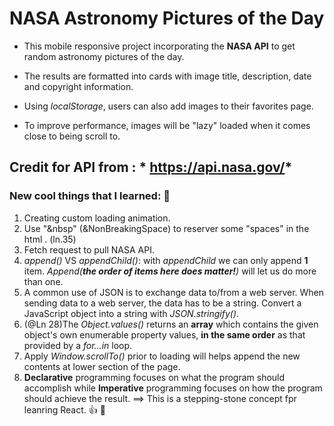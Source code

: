 # NASA Astronomy Pictures of the Day
* This mobile responsive project incorporating the **NASA API** to get random astronomy pictures of the day.
* The results are formatted into cards with image title, description, date and copyright information.
* Using *localStorage*, users can also add images to their favorites page.

* To improve performance, images will be "lazy" loaded when it comes close to being scroll to.

## Credit for API from : * https://api.nasa.gov/*

### New cool things that I learned: :rocket: 

1. Creating custom  loading animation.
2. Use "&nbsp" (&NonBreakingSpace) to reserver some "spaces" in the html . (ln.35)
3. Fetch request to pull NASA API.
4. *append()* VS *appendChild()*: with *appendChild* we can only append **1** item. *Append(**the order of items here does matter!**)* will let us do more than one.
5. A common use of JSON is to exchange data to/from a web server. When sending data to a web server, the data has to be a string. Convert a JavaScript object into a string with *JSON.stringify()*.
6. (@Ln 28)The *Object.values()* returns an **array** which contains the given object's own enumerable property values, **in the same order** as that provided by a *for...in*  loop.
7. Apply *Window.scrollTo()* prior to loading will helps append the new contents at lower section of the page.
8. **Declarative** programming focuses on what the program should accomplish while **Imperative** programming focuses on how the program should achieve the result. ==> This is a stepping-stone concept fpr leanring React. :+1: :tada:


